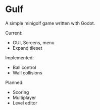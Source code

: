 # Gulf
A simple minigolf game written with Godot.

Current:
- GUI, Screens, menu
- Expand tileset

Implemented:
- Ball control
- Wall collisions

Planned:
- Scoring
- Multiplayer
- Level editor
